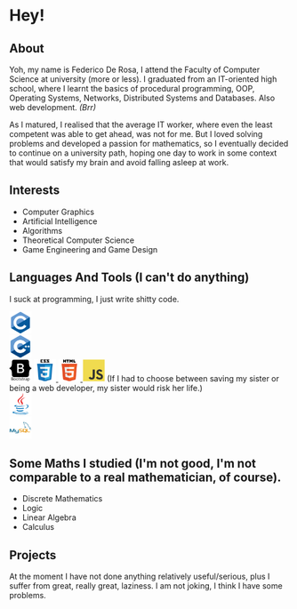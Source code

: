 <!--
**RicoDerous/ricoderous** is a ✨ _special_ ✨ repository because its `README.md` (this file) appears on your GitHub profile.

Here are some ideas to get you started:

- 🔭 I’m currently working on ...
- 🌱 I’m currently learning ...
- 👯 I’m looking to collaborate on ...
- 🤔 I’m looking for help with ...
- 💬 Ask me about ...
- 📫 How to reach me: ...
- 😄 Pronouns: ...
- ⚡ Fun fact: ...
-->


# Hey!
## About
Yoh, my name is Federico De Rosa, I attend the Faculty of Computer Science at university (more or less).
I graduated from an IT-oriented high school, where I learnt the basics of procedural programming, OOP, Operating Systems, Networks, Distributed Systems and Databases.
Also web development. _(Brr)_

As I matured, I realised that the average IT worker, where even the least competent was able to get ahead, was not for me.
But I loved solving problems and developed a passion for mathematics, so I eventually decided to continue on a university path, hoping one day to work in some context that would satisfy my brain and avoid falling asleep at work.
## Interests
- Computer Graphics
- Artificial Intelligence
- Algorithms
- Theoretical Computer Science
- Game Engineering and Game Design

## Languages And Tools (I can't do anything)
I suck at programming, I just write shitty code.

<p align="left"> 
 <a href="https://getbootstrap.com" target="_blank" rel="noreferrer"> 
 <a href="https://www.cprogramming.com/" target="_blank" rel="noreferrer"> <img src="https://raw.githubusercontent.com/devicons/devicon/master/icons/c/c-original.svg" alt="c" width="40" height="40"/> </a> <a href="https://www.w3schools.com/cpp/" target="_blank" rel="noreferrer"> <br>
 <img src="https://raw.githubusercontent.com/devicons/devicon/master/icons/cplusplus/cplusplus-original.svg" alt="cplusplus" width="40" height="40"/> </a>
  <br>
  <img src="https://raw.githubusercontent.com/devicons/devicon/master/icons/bootstrap/bootstrap-plain-wordmark.svg" alt="bootstrap" width="40" height="40"/> </a>
 <a href="https://www.w3schools.com/css/" target="_blank" rel="noreferrer"> <img src="https://raw.githubusercontent.com/devicons/devicon/master/icons/css3/css3-original-wordmark.svg" alt="css3" width="40" height="40"/> </a> <a href="https://www.w3.org/html/" target="_blank" rel="noreferrer"> 
  <img src="https://raw.githubusercontent.com/devicons/devicon/master/icons/html5/html5-original-wordmark.svg" alt="html5" width="40" height="40"/> </a> 
  <img src="https://raw.githubusercontent.com/devicons/devicon/master/icons/javascript/javascript-original.svg" alt="javascript" width="40" height="40"/> (If I had to choose between saving my sister or being a web developer, my sister would risk her life.)</a> 
  <br>
  <a href="https://www.java.com" target="_blank" rel="noreferrer"> <img src="https://raw.githubusercontent.com/devicons/devicon/master/icons/java/java-original.svg" alt="java" width="40" height="40"/> </a> <a href="https://developer.mozilla.org/en-US/docs/Web/JavaScript" target="_blank" rel="noreferrer">
  <br>
 <a href="https://www.mysql.com/" target="_blank" rel="noreferrer"> <img src="https://raw.githubusercontent.com/devicons/devicon/master/icons/mysql/mysql-original-wordmark.svg" alt="mysql" width="40" height="40"/> </a>
</p>

## Some Maths I studied (I'm not good, I'm not comparable to a real mathematician, of course).
- Discrete Mathematics
- Logic
- Linear Algebra
- Calculus
## Projects
At the moment I have not done anything relatively useful/serious, plus I suffer from great, really great, laziness. 
I am not joking, I think I have some problems.
